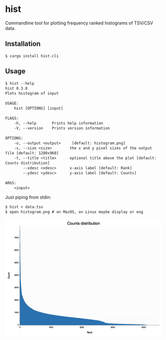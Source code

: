 # hist
Commandline tool for plotting frequency ranked histograms of TSV/CSV data.
## Installation
```
$ cargo install hist-cli
```

## Usage
```
$ hist --help
hist 0.3.0
Plots histogram of input

USAGE:
    hist [OPTIONS] [input]

FLAGS:
    -h, --help       Prints help information
    -V, --version    Prints version information

OPTIONS:
    -o, --output <output>     [default: histogram.png]
    -s, --size <size>        the x and y pixel sizes of the output file [default: 1280x960]
    -t, --title <title>      optional title above the plot [default: Counts distribution]
        --xdesc <xdesc>      x-axis label [default: Rank]
        --ydesc <ydesc>      y-axis label [default: Counts]

ARGS:
    <input>    
```

Just piping from stdin:
```
$ hist < data.tsv
$ open histogram.png # on MacOS, on Linux maybe display or eog
```


![histogram](https://github.com/ahcm/hist-cli/blob/main/doc/histogram.png)


